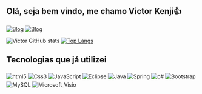 ## **Olá, seja bem vindo, me chamo Victor Kenji👍**
[![Blog](https://img.shields.io/badge/Instagram-E4405F?style=for-the-badge&logo=instagram&logoColor=white)](https://www.instagram.com/0sakikenjii/) 
[![Blog](https://img.shields.io/badge/LinkedIn-0077B5?style=for-the-badge&logo=linkedin&logoColor=white)](https://www.linkedin.com/in/victorkenjii/)

![Victor GitHub stats](https://github-readme-stats.vercel.app/api?username=osakikenjii&show_icons=true&theme=onedark)
[![Top Langs](https://github-readme-stats.vercel.app/api/top-langs/?username=osakikenjii&layout=compact&hide_border=true&title_color=e3be79&text_color=bd6169&bg_color=282c34)](https://github.com/osakikenjii)


## **Tecnologias que já utilizei**
<div Style="display: iline_block">
    <img Style="margin-top: 5px" align="center" alt="html5" src="https://img.shields.io/badge/HTML5-E34F26?style=for-the-badge&logo=html5&logoColor=white"/>
    <img Style="margin-top: 5px" align="center" alt="Css3" src="https://img.shields.io/badge/CSS3-1572B6?style=for-the-badge&logo=css3&logoColor=white"/>
    <img Style="margin-top: 5px" align="center" alt="JavaScript" src="https://img.shields.io/badge/JavaScript-F7DF1E?style=for-the-badge&logo=javascript&logoColor=black"/>
    <img Style="margin-top: 5px" align="center" alt="Eclipse" src="https://img.shields.io/badge/Eclipse-2C2255?style=for-the-badge&logo=eclipse&logoColor=white"/>
    <img Style="margin-top: 5px" align="center" alt="Java" src="https://img.shields.io/badge/Java-ED8B00?style=for-the-badge&logo=openjdk&logoColor=white"/>
    <img Style="margin-top: 5px" align="center" alt="Spring" src="https://img.shields.io/badge/Spring-6DB33F?style=for-the-badge&logo=spring&logoColor=white"/>
    <img Style="margin-top: 5px" align="center" alt="c#" src="https://img.shields.io/badge/C%23-239120?style=for-the-badge&logo=c-sharp&logoColor=white"/>
    <img Style="margin-top: 5px" align="center" alt="Bootstrap" src="https://img.shields.io/badge/Bootstrap-563D7C?style=for-the-badge&logo=bootstrap&logoColor=white"/>
    <img Style="margin-top: 5px" align="center" alt="MySQL" src="https://img.shields.io/badge/MySQL-00000F?style=for-the-badge&logo=mysql&logoColor=white"/>
    <img Style="margin-top: 5px" align="center" alt="Microsoft_Visio" src="https://img.shields.io/badge/Microsoft_Visio-3955A3?style=for-the-badgee&logo=microsoft-visio&logoColor=white"/>
<div>
